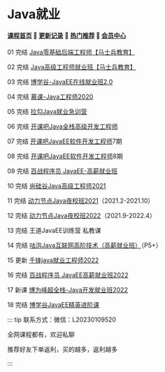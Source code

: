 # Java就业

#### [**课程首页**](../index.md) 💖 [**更新记录**](./gxjl-2023.md) 💖 [**热门推荐**](./rmtj.md) 💖 [**会员中心**](./vip.md)

01 完结 [Java零基础后端工程师【马士兵教育】](https://ke.qq.com/course/423902)

02 完结 [Java高级工程师就业班【马士兵教育】](https://ke.qq.com/course/2438176)

03 完结 [博学谷-JavaEE在线就业班2.0](https://www.boxuegu.com/class/outline-1112.html)

04 完结 [慕课-Java工程师2020](https://class.imooc.com/sale/java2020)

05 完结 [拉勾Java就业急训营](https://kaiwu.lagou.com/java_basic.html)

06 完结 [开课吧Java全栈高级开发工程师](https://www.kaikeba.com/course/vip/222)

07 完结 [开课吧JavaEE软件开发工程师](https://mkt.kaikeba.com/vipcourse/workjava)7期

08 完结 [开课吧JavaEE软件开发工程师](https://mkt.kaikeba.com/vipcourse/workjava)8期

09 完结 [百战程序员 JavaEE-高薪就业班](http://www.itbaizhan.cn/course/java)

10 完结 [尚硅谷Java高级工程师2021](http://www.atguigu.com/kecheng.shtml)

11 完结 [动力节点Java夜校班2021](http://www.bjpowernode.com/javayexiao.html)（2021.2-2021.10）

12 完结 [动力节点Java夜校班2022](http://www.bjpowernode.com/javayexiao.html)（2021.9-2022.4）

13 完结 王道JavaEE训练营  私教课

14 完结 [咕泡Java互联网高阶技术（高薪就业班）](https://ke.gupaoedu.cn/course/vip/292)（P5+）

15 更新 [千锋java就业工程师2022](http://www.mobiletrain.org/java)

16 完结 [百战程序员 JavaEE高薪就业班2022](http://www.itbaizhan.cn/course/java)

17 新课 [博为峰超全栈-Java开发就业班2022](https://www.atstudy.com/course/1011004)

18 完结 [博学谷JavaEE精英进阶课](https://www.boxuegu.com/course/outline-3768.html)



::: tip
联系方式：微信：L20230109520

全网课程都有，欢迎私聊

推荐好友下单返利，买的越多，返利越多

:::